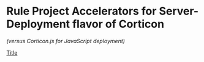 # Rule Project Accelerators for Server-Deployment flavor of Corticon
_(versus Corticon.js for JavaScript deployment)_


[Title](<Airplane maintenance/README.md>)